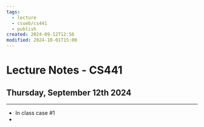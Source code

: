 ```yaml
---
tags:
  - lecture
  - csueb/cs441
  - publish
created: 2024-09-12T12:56
modified: 2024-10-01T15:00
---
```

# Lecture Notes - CS441
## Thursday, September 12th 2024

---

- In class case #1 
- 
